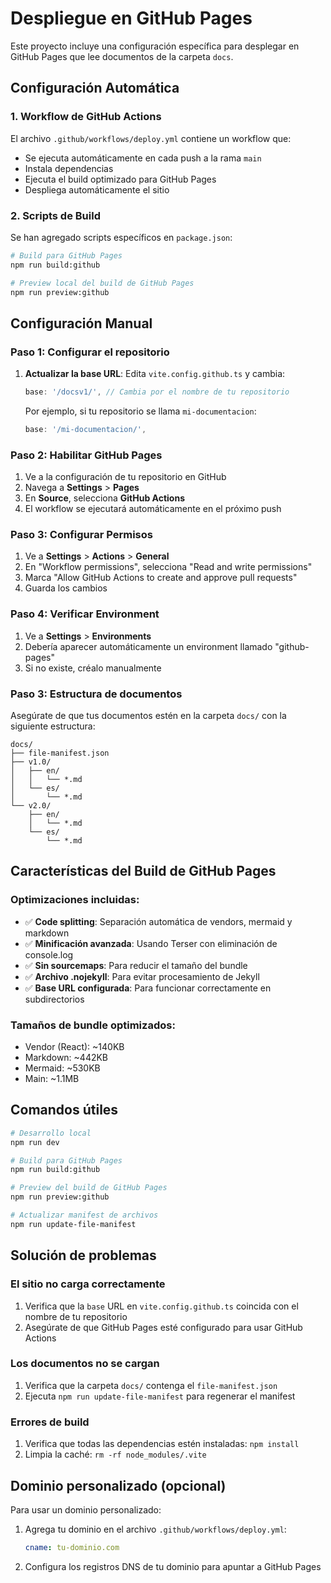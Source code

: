 # Despliegue en GitHub Pages

Este proyecto incluye una configuración específica para desplegar en GitHub Pages que lee documentos de la carpeta `docs`.

## Configuración Automática

### 1. Workflow de GitHub Actions

El archivo `.github/workflows/deploy.yml` contiene un workflow que:
- Se ejecuta automáticamente en cada push a la rama `main`
- Instala dependencias
- Ejecuta el build optimizado para GitHub Pages
- Despliega automáticamente el sitio

### 2. Scripts de Build

Se han agregado scripts específicos en `package.json`:

```bash
# Build para GitHub Pages
npm run build:github

# Preview local del build de GitHub Pages
npm run preview:github
```

## Configuración Manual

### Paso 1: Configurar el repositorio

1. **Actualizar la base URL**: Edita `vite.config.github.ts` y cambia:
   ```typescript
   base: '/docsv1/', // Cambia por el nombre de tu repositorio
   ```
   Por ejemplo, si tu repositorio se llama `mi-documentacion`:
   ```typescript
   base: '/mi-documentacion/',
   ```

### Paso 2: Habilitar GitHub Pages

1. Ve a la configuración de tu repositorio en GitHub
2. Navega a **Settings** > **Pages**
3. En **Source**, selecciona **GitHub Actions**
4. El workflow se ejecutará automáticamente en el próximo push

### Paso 3: Configurar Permisos

1. Ve a **Settings** > **Actions** > **General**
2. En "Workflow permissions", selecciona "Read and write permissions"
3. Marca "Allow GitHub Actions to create and approve pull requests"
4. Guarda los cambios

### Paso 4: Verificar Environment

1. Ve a **Settings** > **Environments**
2. Debería aparecer automáticamente un environment llamado "github-pages"
3. Si no existe, créalo manualmente

### Paso 3: Estructura de documentos

Asegúrate de que tus documentos estén en la carpeta `docs/` con la siguiente estructura:

```
docs/
├── file-manifest.json
├── v1.0/
│   ├── en/
│   │   └── *.md
│   └── es/
│       └── *.md
└── v2.0/
    ├── en/
    │   └── *.md
    └── es/
        └── *.md
```

## Características del Build de GitHub Pages

### Optimizaciones incluidas:
- ✅ **Code splitting**: Separación automática de vendors, mermaid y markdown
- ✅ **Minificación avanzada**: Usando Terser con eliminación de console.log
- ✅ **Sin sourcemaps**: Para reducir el tamaño del bundle
- ✅ **Archivo .nojekyll**: Para evitar procesamiento de Jekyll
- ✅ **Base URL configurada**: Para funcionar correctamente en subdirectorios

### Tamaños de bundle optimizados:
- Vendor (React): ~140KB
- Markdown: ~442KB
- Mermaid: ~530KB
- Main: ~1.1MB

## Comandos útiles

```bash
# Desarrollo local
npm run dev

# Build para GitHub Pages
npm run build:github

# Preview del build de GitHub Pages
npm run preview:github

# Actualizar manifest de archivos
npm run update-file-manifest
```

## Solución de problemas

### El sitio no carga correctamente
1. Verifica que la `base` URL en `vite.config.github.ts` coincida con el nombre de tu repositorio
2. Asegúrate de que GitHub Pages esté configurado para usar GitHub Actions

### Los documentos no se cargan
1. Verifica que la carpeta `docs/` contenga el `file-manifest.json`
2. Ejecuta `npm run update-file-manifest` para regenerar el manifest

### Errores de build
1. Verifica que todas las dependencias estén instaladas: `npm install`
2. Limpia la caché: `rm -rf node_modules/.vite`

## Dominio personalizado (opcional)

Para usar un dominio personalizado:
1. Agrega tu dominio en el archivo `.github/workflows/deploy.yml`:
   ```yaml
   cname: tu-dominio.com
   ```
2. Configura los registros DNS de tu dominio para apuntar a GitHub Pages